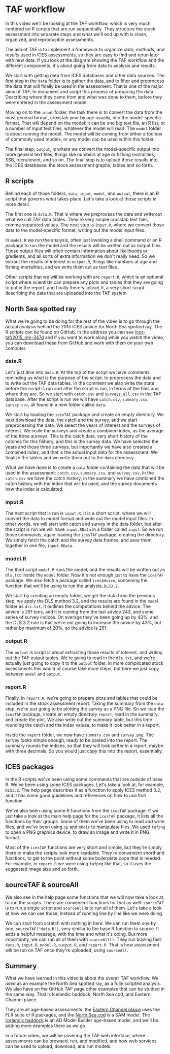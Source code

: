 # TAF workflow

In this video we'll be looking at the TAF workflow, which is very much centered
on R scripts that are run sequentially. They structure the stock assessment into
separate steps and what we'll end up with is clean, organized, and reproducible
assessments.

The aim of TAF is to implement a framework to organize *data*, *methods*, and
*results* used in ICES assessments, so they are easy to find and rerun later
with new data. If you look at the diagram showing the TAF workflow and the
different components, it's about going from data to analysis and results.

We start with getting data from ICES databases and other data sources. The first
step in the `data` folder is to gather the data, and to filter and preprocess
the data that will finally be used in the assessment. That is one of the major
aims of TAF, to document and script this process of preparing the data.
Describing where they came from and what was done to them, before they were
entered in the assessment model.

Moving on to the `input` folder, the task there is to convert the data from the
most general format, crosstab year by age usually, into the model-specific
format. That will depend on the model: it can be one big text file, an R list,
or a number of input text files, whatever the model will read. The `model`
folder is about running the model. The model will be coming from either a
toolbox of commonly used models, or any model can be used within this folder.

The final step, `output`, is where we convert the model-specific output into more
general text files, things like numbers at age or fishing mortalities, SSB,
recruitment, and so on. The final step is to upload those results into the ICES
databases: the stock assessment graphs, tables and so forth.

## R scripts

Behind each of those folders, `data`, `input`, `model`, and `output`, there is
an R script that governs what takes place. Let's take a look at those scripts in
more detail.

The first one is `data.R`. That is where we preprocess the data and write out
what we call TAF data tables. They're very simple crosstab text files, comma
separated values. The next step is `input.R`, where we convert those data to the
model-specific format, writing out the model input files.

In `model.R` we run the analysis, often just invoking a shell command or an R
package to run the model and the results will be written out as output files.
Those output files will often contain information about likelihoods or
gradients, and all sorts of extra information we don't really need. So we
extract the results of interest in `output.R`, things like numbers at age and
fishing mortalities, and we write them out as text files.

Other scripts that we will be working with are `report.R`, which is an optional
script where scientists can prepare any plots and tables that they are going to
put in the report, and finally there's `upload.R`, a very short script
describing the data that are uploaded into the TAF system.

## North Sea spotted ray

What we're going to be doing for the rest of the video is to go through the
actual analysis behind the 2015 ICES advice for North Sea spotted ray. The R
scripts can be found on GitHub. In the address you can see
[ices-taf/2015_rjm-347d](https://github.com/ices-taf/2015_rjm-347d) and if you
want to work along while you watch the video, you can download these from GitHub
and work with them on your own computer.

### data.R

Let's just dive into `data.R`. At the top of the script we have comments
reminding us what is the purpose of the script: to preprocess the data and to
write out the TAF data tables. In the comment we also write the state before the
script is run and after the script is run, in terms of the files and where they
are. So we start with `catch.csv` and `surveys_all.csv` in the TAF database.
After the script is run we will have `catch.csv`, `summary.csv`, `survey.csv`,
all found in a new folder called `data`.

We start by loading the `icesTAF` package and create an empty directory. We next
download the data, the catch and the survey, and we start preprocessing the
data. We select the years of interest and the surveys of interest. We scale the
surveys and create a combined index, as the average of the three surveys. This
is the catch data, very short history of the catches for this fishery, and this
is the survey data. We have selected the years and those three surveys, but
importantly we have also created a combined index, and that is the actual input
data for the assessment. We finalize the tables and we write them out to the
`data` directory.

What we have done is to create a `data` folder containing the data that will be
used in the assessment: `catch.csv`, `summary.csv`, and `survey.csv`. In the
`catch.csv` we have the catch history, in the summary we have combined the catch
history with the index that will be used, and the survey documents how the index
is calculated.

### input.R

The next script that is run is `input.R`. It is a short script, where we will
convert the data to model format and write out the model input files. In other
words, we will start with catch and survey in the data folder, but after the
script is run we will have `input.RData` in a folder called `input`. So we run
those commands, again loading the `icesTAF` package, creating the directory. We
simply fetch the catch and the survey data frames, and save them together in one
file, `input.RData`.

### model.R

The third script `model.R` runs the model, and the results will be written out
as `dls.txt` inside the `model` folder. Now it's not enough just to have the
`icesTAF` package. We also fetch a package called `icesAdvice`, containing the
function that we'll be using to run the analysis, `DLS3.2`.

We start by creating an empty folder, we get the data from the previous step, we
apply the DLS method 3.2, and the results are found in the `model` folder as
`dls.txt`. It outlines the computations behind the advice. The advice is 291
tons, and it is coming from the last advice 243, and some series of survey
indices. On average they've been going up by 43%, and the DLS 3.2 rule is that
we're not going to increase the advice by 43%, but rather by maximum of 20%, so
the advice is 291.

### output.R

The `output.R` script is about extracting those results of interest, and writing
out the TAF output tables. We're going to read in the `dls.txt`, and we're
actually just going to copy it to the `output` folder. In more complicated stock
assessments this would of course take more steps, but here we just copy between
`model` and `output`.

### report.R

Finally, in `report.R`, we're going to prepare plots and tables that could be
included in the stock assessment report. Taking the summary from the `data`
step, we're just going to be plotting the survey as a PNG file. So we load the
`icesTAF` package, create an empty directory `report`, read in the summary, and
create the plot. We also write out the summary table, but this time rounding the
catch and the index values, to make it look better in a report.

Inside the `report` folder, we now have `summary.csv` and `survey.png`. The
survey looks simple enough, ready to be pasted into the report. The summary
rounds the indices, so that they will look better in a report, maybe with three
decimals. So you would just copy this into the report, essentially.

## ICES packages

In the R scripts we've been using some commands that are outside of base R.
We've been using some ICES packages. Let's take a look at, for example,
`DLS3.2`. The help page describes it as a function to apply ICES method 3.2, and
it has some good guidelines and references on how to use that function.

We've also been using some R functions from the `icesTAF` package. If we just
take a look at the main help page for the `icesTAF` package, it lists all the
functions by their groups. Some of them we've been using to read and write
files, and we've been using `cp` and `mkdir` to manipulate files. We used
`tafpng` to open a PNG graphics device, to draw an image and write it in PNG
format.

Most of the `icesTAF` functions are very short and simple, but they're simply
there to make the scripts look more readable. They're convenient shorthand
functions, to get to the point without some boilerplate code that is needed. For
example, in `report.R` we were using `tafpng` like that, so it uses the
suggested image size and so forth.

## sourceTAF & sourceAll

We also see in the help page some functions that we will now take a look at, to
run the scripts. There are convenient functions for that as well: `sourceTAF` is
to run a single script and `sourceAll` is to run all of them. Let's take a look
at how we can use those, instead of running line by line like we were doing.

We can start from scratch with nothing in here. We can run them one by one,
`sourceTAF("data.R")`, very similar to the base R function to source. It adds a
helpful message, with the time and what it's doing. But more importantly, we can
run all of them with `sourceAll()`. They run blazing fast: `data.R`, `input.R`,
`model.R`, `output.R`, and `report.R`. That is how assessment will be run on TAF
once they're uploaded, using `sourceAll`.

## Summary

What we have learned in this video is about the overall TAF workflow. We used as
an example the North Sea spotted ray, as a fully scripted analysis. We also have
on the GitHub TAF page other examples that can be studied in the same way. That
is Icelandic haddock, North Sea cod, and Eastern Channel plaice.

They are all age-based assessments: the [Eastern Channel
plaice](https://github.com/ices-taf/2016_ple-eche) uses the FLR suite of R
packages, and the [North Sea cod](https://github.com/ices-taf/2016_cod-347d) is
a SAM model. The [Icelandic haddock](https://github.com/ices-taf/2015_had-iceg)
is an AD Model Builder age-based model, and we'll be adding more examples there
as we go.

In a future video, we will be covering the TAF web interface, where assessments
can be browsed, run, and modified, and how web services can be used to upload,
download, and run models.
